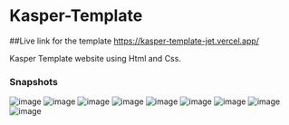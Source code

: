 # Kasper-Template
##Live link for the template
https://kasper-template-jet.vercel.app/

Kasper Template website using Html and Css.

### Snapshots
![image](https://user-images.githubusercontent.com/50213964/216339551-46420c50-2851-4a54-bd75-f9c18c5644fa.png)
![image](https://user-images.githubusercontent.com/50213964/216339641-7fc283fe-b5d2-4877-965d-ccee6f9e16e7.png)
![image](https://user-images.githubusercontent.com/50213964/216339693-2da4051b-44d4-4dfc-905a-ec47cb66e3d6.png)
![image](https://user-images.githubusercontent.com/50213964/216339760-9dfd30d0-ba49-4aba-9c13-8e18a86fc565.png)
![image](https://user-images.githubusercontent.com/50213964/216341073-490f53dd-222e-4ee8-ae7a-a74d6ad6fd4f.png)
![image](https://user-images.githubusercontent.com/50213964/216340037-ecd68313-3d87-4b1e-9de1-4bb948ff1873.png)
![image](https://user-images.githubusercontent.com/50213964/216340844-d1b48d6e-d4e4-4842-9879-49430c772a03.png)
![image](https://user-images.githubusercontent.com/50213964/216340744-b25a6426-1694-4d3c-822c-d2037afa6691.png)
![image](https://user-images.githubusercontent.com/50213964/216340910-96c0c983-463f-4d86-959a-a4641f6701f5.png)

